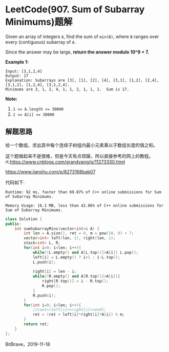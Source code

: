 # LeetCode(907. Sum of Subarray Minimums)题解

Given an array of integers `A`, find the sum of `min(B)`, where `B` ranges over every (contiguous) subarray of `A`.

Since the answer may be large, **return the answer modulo 10^9 + 7.**

 

**Example 1:**

```
Input: [3,1,2,4]
Output: 17
Explanation: Subarrays are [3], [1], [2], [4], [3,1], [1,2], [2,4], [3,1,2], [1,2,4], [3,1,2,4]. 
Minimums are 3, 1, 2, 4, 1, 1, 2, 1, 1, 1.  Sum is 17.
```

 

**Note:**

1. `1 <= A.length <= 30000`
2. `1 <= A[i] <= 30000`

## 解题思路

给一个数组，求出其中每个连续子树组内最小元素乘以子数组长度的值之和。

这个题做起来不是很难，但是今天有点烦躁，所以直接参考的网上的教程。rt.<https://www.cnblogs.com/grandyang/p/11273330.html>

<https://www.jianshu.com/p/8273168bab07>



代码如下.

`Runtime: 92 ms, faster than 69.07% of C++ online submissions for Sum of Subarray Minimums.`

`Memory Usage: 16.1 MB, less than 42.86% of C++ online submissions for Sum of Subarray Minimums.`

```c++
class Solution {
public:
    int sumSubarrayMins(vector<int>& A) {
        int len = A.size(), ret = 0, m = pow(10, 9) + 7;
        vector<int> left(len, 1), right(len, 1);
        stack<int> L, R;
        for(int i=0; i<len; i++){
            while(!L.empty() and A[L.top()]>A[i]) L.pop();
            left[i] = L.empty() ? i+1 : i-L.top();
            L.push(i);
            
            right[i] = len - i;
            while(!R.empty() and A[R.top()]>A[i]){
                right[R.top()] = i - R.top();
                R.pop();
            } 
            R.push(i);    
        }
        for(int i=0; i<len; i++){
            //cout<<left[i]<<right[i]<<endl;
            ret = (ret + left[i]*right[i]*A[i]) % m;
        }
        return ret;
    }
};
```

BitBrave，2019-11-18